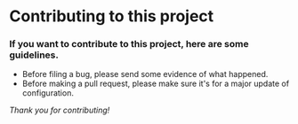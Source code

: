# Contributing to this project

### If you want to contribute to this project, here are some guidelines.
- Before filing a bug, please send some evidence of what happened.
- Before making a pull request, please make sure it's for a major update of configuration.

*Thank you for contributing!*

